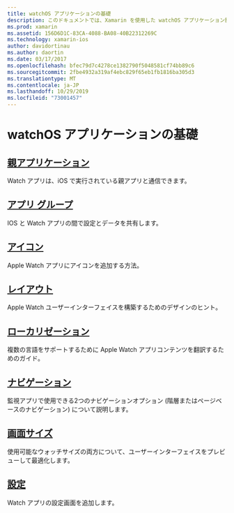 ```yaml
---
title: watchOS アプリケーションの基礎
description: このドキュメントでは、Xamarin を使用した watchOS アプリケーション開発の基本概念を説明するさまざまなドキュメントへのリンクを示します。
ms.prod: xamarin
ms.assetid: 156D6D1C-83CA-4088-BA08-40B22312269C
ms.technology: xamarin-ios
author: davidortinau
ms.author: daortin
ms.date: 03/17/2017
ms.openlocfilehash: bfec79d7c4278ce1382790f5048581cf74bb89c6
ms.sourcegitcommit: 2fbe4932a319af4ebc829f65eb1fb1816ba305d3
ms.translationtype: MT
ms.contentlocale: ja-JP
ms.lasthandoff: 10/29/2019
ms.locfileid: "73001457"
---
```

# <a name="watchos-application-fundamentals"></a>watchOS アプリケーションの基礎

## <a name="parent-applicationioswatchosapp-fundamentalsparent-appmd"></a>[親アプリケーション](~/ios/watchos/app-fundamentals/parent-app.md)

Watch アプリは、iOS で実行されている親アプリと通信できます。

## <a name="app-groupsioswatchosapp-fundamentalsapp-groupsmd"></a>[アプリ グループ](~/ios/watchos/app-fundamentals/app-groups.md)

IOS と Watch アプリの間で設定とデータを共有します。

## <a name="iconsioswatchosapp-fundamentalsiconsmd"></a>[アイコン](~/ios/watchos/app-fundamentals/icons.md)

Apple Watch アプリにアイコンを追加する方法。

## <a name="layoutioswatchosapp-fundamentalslayoutmd"></a>[レイアウト](~/ios/watchos/app-fundamentals/layout.md)

Apple Watch ユーザーインターフェイスを構築するためのデザインのヒント。

## <a name="localizationioswatchosapp-fundamentalslocalizationmd"></a>[ローカリゼーション](~/ios/watchos/app-fundamentals/localization.md)

複数の言語をサポートするために Apple Watch アプリコンテンツを翻訳するためのガイド。

## <a name="navigationioswatchosapp-fundamentalsnavigationmd"></a>[ナビゲーション](~/ios/watchos/app-fundamentals/navigation.md)

監視アプリで使用できる2つのナビゲーションオプション (階層またはページベースのナビゲーション) について説明します。

## <a name="screen-sizesioswatchosapp-fundamentalsscreen-sizesmd"></a>[画面サイズ](~/ios/watchos/app-fundamentals/screen-sizes.md)

使用可能なウォッチサイズの両方について、ユーザーインターフェイスをプレビューして最適化します。

## <a name="settingsioswatchosapp-fundamentalssettingsmd"></a>[設定](~/ios/watchos/app-fundamentals/settings.md)

Watch アプリの設定画面を追加します。
